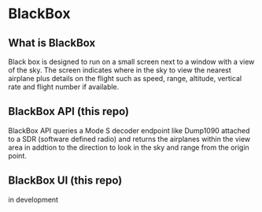 # BlackBox

## What is BlackBox
Black box is designed to run on a small screen next to a window with a view of the sky. The screen indicates where in the sky to view the nearest airplane plus details on the flight such as speed, range, altitude, vertical rate and flight number if available.

## BlackBox API (this repo)
BlackBox API queries a Mode S decoder endpoint like Dump1090 attached to a SDR (software defined radio) and returns the airplanes within the view area in addtion to the direction to look in the sky and range from the origin point.

## BlackBox UI (this repo)
in development




